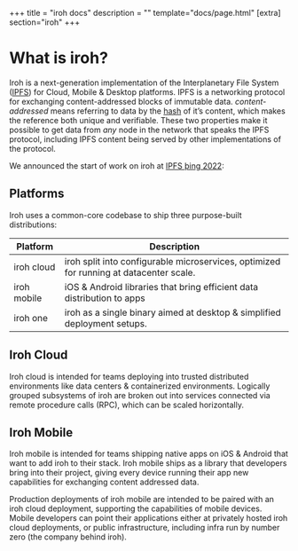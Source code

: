 +++
title = "iroh docs"
description = ""
template="docs/page.html"
[extra]
section="iroh"
+++

# What is iroh?

Iroh is a next-generation implementation of the Interplanetary File System ([IPFS](https://ipfs.io)) for Cloud, Mobile & Desktop platforms. IPFS is a networking protocol for exchanging content-addressed blocks of immutable data. _content-addressed_ means referring to data by the [hash](https://en.wikipedia.org/wiki/Cryptographic_hash_function) of it’s content, which makes the reference both unique and verifiable. These two properties make it possible to get data from *any* node in the network that speaks the IPFS protocol, including IPFS content being served by other implementations of the protocol.

We announced the start of work on iroh at [IPFS þing 2022](https://2022.ipfs-thing.io/):


## Platforms

Iroh uses a common-core codebase to ship three purpose-built distributions:

| Platform | Description |
| --- | --- |
| iroh cloud | iroh split into configurable microservices, optimized for running at datacenter scale. |
| iroh mobile | iOS & Android libraries that bring efficient data distribution to apps |
| iroh one | iroh as a single binary aimed at desktop & simplified deployment setups. |

## Iroh Cloud

Iroh cloud is intended for teams deploying into trusted distributed environments like data centers & containerized environments. Logically grouped subsystems of iroh are broken out into services connected via remote procedure calls (RPC), which can be scaled horizontally.

## Iroh Mobile

Iroh mobile is intended for teams shipping native apps on iOS & Android that want to add iroh to their stack. Iroh mobile ships as a library that developers bring into their project, giving every device running their app new capabilities for exchanging content addressed data.

Production deployments of iroh mobile are intended to be paired with an iroh cloud deployment, supporting the capabilities of mobile devices. Mobile developers can point their applications either at privately hosted iroh cloud deployments, or public infrastructure, including infra run by number zero (the company behind iroh).
